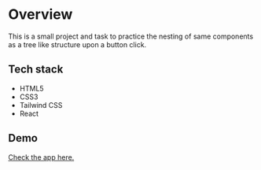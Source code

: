 # Overview

This is a small project and task to practice the nesting of same components as a tree like structure upon a button click.

## Tech stack

- HTML5
- CSS3
- Tailwind CSS
- React

## Demo

<a href="https://nested-components-practice.netlify.app/">Check the app here.</a>
